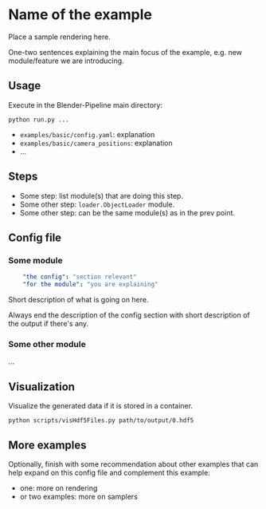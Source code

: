 # Name of the example

Place a sample rendering here.

One-two sentences explaining the main focus of the example, e.g. new module/feature we are introducing.

## Usage

Execute in the Blender-Pipeline main directory:

```
python run.py ...
``` 

* `examples/basic/config.yaml`: explanation
* `examples/basic/camera_positions`: explanation
* ...

## Steps

* Some step: list module(s) that are doing this step.
* Some other step: `loader.ObjectLoader` module.
* Some other step: can be the same module(s) as in the prev point.

## Config file

### Some module

```yaml
    "the config": "section relevant"
    "for the module": "you are explaining"
```

Short description of what is going on here.

Always end the description of the config section with short description of the output if there's any. 

### Some other module

...


## Visualization

Visualize the generated data if it is stored in a container.

```
python scripts/visHdf5Files.py path/to/output/0.hdf5
```

## More examples

Optionally, finish with some recommendation about other examples that can help expand on this config file and complement this example:
* one: more on rendering
* or two examples: more on samplers
